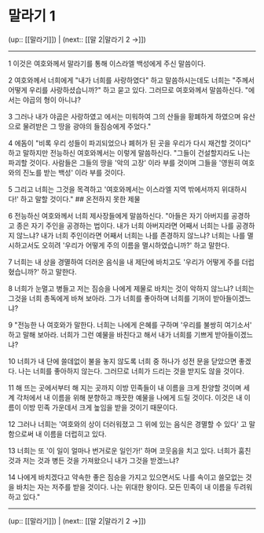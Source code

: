 # 말라기 1

(up:: [[말라기]]) | (next:: [[말 2|말라기 2 →]])

***




1 
이것은 여호와께서 말라기를 통해 이스라엘 백성에게 주신 말씀이다. 



2 
여호와께서 너희에게 "내가 너희를 사랑하였다" 하고 말씀하시는데도 너희는 "주께서 어떻게 우리를 사랑하셨습니까?" 하고 묻고 있다. 그러므로 여호와께서 말씀하신다. "에서는 야곱의 형이 아니냐? 



3 
그러나 내가 야곱은 사랑하였고 에서는 미워하여 그의 산들을 황폐하게 하였으며 유산으로 물려받은 그 땅을 광야의 들짐승에게 주었다." 



4 
에돔이 "비록 우리 성들이 파괴되었으나 폐허가 된 곳을 우리가 다시 재건할 것이다" 하고 말하지만 전능하신 여호와께서는 이렇게 말씀하신다. "그들이 건설할지라도 나는 파괴할 것이다. 사람들은 그들의 땅을 '악의 고장' 이라 부를 것이며 그들을 '영원히 여호와의 진노를 받는 백성' 이라 부를 것이다. 



5 
그리고 너희는 그것을 목격하고 '여호와께서는 이스라엘 지역 밖에서까지 위대하시다!' 하고 말할 것이다." ## 온전하지 못한 제물 



6 
전능하신 여호와께서 너희 제사장들에게 말씀하신다. "아들은 자기 아버지를 공경하고 종은 자기 주인을 공경하는 법이다. 내가 너희 아버지라면 어째서 너희는 나를 공경하지 않느냐? 내가 너희 주인이라면 어째서 너희는 나를 존경하지 않느냐? 너희는 나를 멸시하고서도 오히려 '우리가 어떻게 주의 이름을 멸시하였습니까?' 하고 말한다. 



7 
너희는 내 상을 경멸하여 더러운 음식을 내 제단에 바치고도 '우리가 어떻게 주를 더럽혔습니까?' 하고 말한다. 



8 
너희가 눈멀고 병들고 저는 짐승을 나에게 제물로 바치는 것이 악하지 않느냐? 너희는 그것을 너희 총독에게 바쳐 보아라. 그가 너희를 좋아하며 너희를 기꺼이 받아들이겠느냐? 



9 
"전능한 나 여호와가 말한다. 너희는 나에게 은혜를 구하며 '우리를 불쌍히 여기소서' 하고 말해 보아라. 너희가 그런 예물을 바친다고 해서 내가 너희를 기쁘게 받아들이겠느냐? 



10 
너희가 내 단에 쓸데없이 불을 놓지 않도록 너희 중 하나가 성전 문을 닫았으면 좋겠다. 나는 너희를 좋아하지 않는다. 그러므로 너희가 드리는 것을 받지도 않을 것이다. 



11 
해 뜨는 곳에서부터 해 지는 곳까지 이방 민족들이 내 이름을 크게 찬양할 것이며 세계 각처에서 내 이름을 위해 분향하고 깨끗한 예물을 나에게 드릴 것이다. 이것은 내 이름이 이방 민족 가운데서 크게 높임을 받을 것이기 때문이다. 



12 
그러나 너희는 '여호와의 상이 더러워졌고 그 위에 있는 음식은 경멸할 수 있다' 고 말함으로써 내 이름을 더럽히고 있다. 



13 
너희는 또 '이 일이 얼마나 번거로운 일인가!' 하며 코웃음을 치고 있다. 너희가 훔친 것과 저는 것과 병든 것을 가져왔으니 내가 그것을 받겠느냐? 



14 
나에게 바치겠다고 약속한 좋은 짐승을 가지고 있으면서도 나를 속이고 쓸모없는 것을 바치는 자는 저주를 받을 것이다. 나는 위대한 왕이다. 모든 민족이 내 이름을 두려워하고 있다."

***

(up:: [[말라기]]) | (next:: [[말 2|말라기 2 →]])
